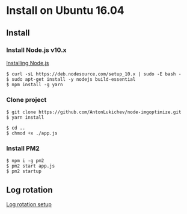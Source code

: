 # Install on Ubuntu 16.04

## Install

### Install Node.js v10.x

[Installing Node.js](https://github.com/nodesource/distributions/blob/master/README.md)

```text
$ curl -sL https://deb.nodesource.com/setup_10.x | sudo -E bash -
$ sudo apt-get install -y nodejs build-essential
$ npm install -g yarn
```

### Clone project

```text
$ git clone https://github.com/AntonLukichev/node-imgoptimize.git
$ yarn install

$ cd ..
$ chmod +x ./app.js
```

### Install PM2

```text
$ npm i -g pm2
$ pm2 start app.js
$ pm2 startup
```

## Log rotation

[Log rotation setup](log_rotation.md)
